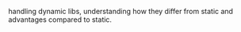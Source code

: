 handling dynamic libs, understanding how they differ from static and advantages compared to static.
